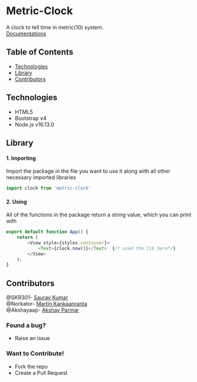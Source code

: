 # Metric-Clock
A clock to tell time in metric(10) system. <br />
[Documentations](https://github.com/SKR301/Metric-Clock/blob/doc/docs.md)


## Table of Contents
- [Technologies](#technologies)
- [Library](#library)
- [Contributors](#contributors)

## Technologies
- HTML5
- Bootstrap v4
- Node.js v16.13.0

## Library
#### 1. Importing
Import the package in the file you want to use it along with all other necessary imported libraries
```js
import clock from 'metric-clock'
```
#### 2. Using
All of the functions in the package return a string value, which you can print with
```js
export default function App() {
	return (
		<View style={styles.container}>
			<Text>{clock.now()}</Text> 	{/* used the lib here*/}
		</View>
	);
}
```

## Contributors
@SKR301- [Saurav Kumar](https://github.com/SKR301) <br/>
@Norkator- [Martin Kankaanranta](https://github.com/norkator) <br/>
@Akshayaap- [Akshay Parmar](https://github.com/Akshayaap) <br />
### Found a bug?
- Raise an issue
### Want to Contribute!
- Fork the repo
- Create a Pull Request
